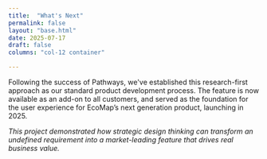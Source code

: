 ```yaml
---
title:  "What's Next"
permalink: false
layout: "base.html"
date: 2025-07-17
draft: false
columns: "col-12 container"

---
```

<div class="col-12 sm-6">
Following the success of Pathways, we've established this research-first approach as our standard product development process. The feature is now available as an add-on to all customers, and served as the foundation for the user experience for EcoMap’s next generation product, launching in 2025.

</div>
<div class="col-12 sm-6 bg-pure-white p-3 text-blue" style="font-weight: 450;">

*This project demonstrated how strategic design thinking can transform an undefined requirement into a market-leading feature that drives real business value.*

</div>

